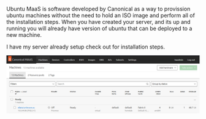 
Ubuntu MaaS is software developed by Canonical as a way to provission ubuntu machines without the need to hold an ISO image and perform all of the installation steps. When you have created your server, and its up and running you will already have version of ubuntu that can be deployed to a new machine. 

I have my server already setup check out <backlink to install> for installation steps.

![](./img/Pasted%20image%2020230306134433.png)